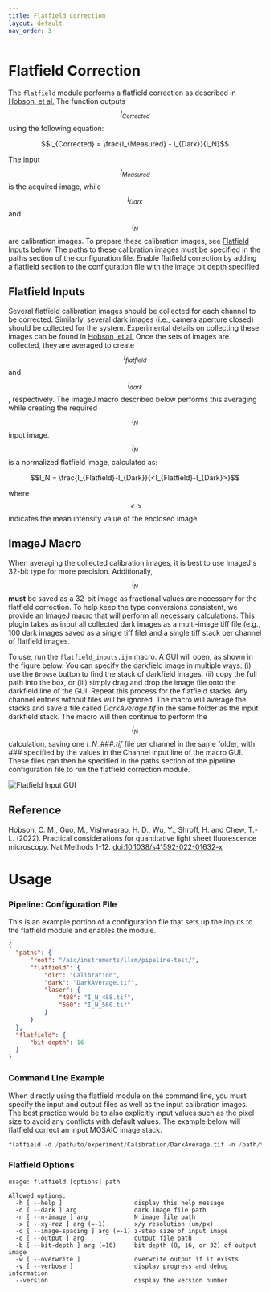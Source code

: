 ```yaml
---
title: Flatfield Correction
layout: default
nav_order: 3
---
```


# Flatfield Correction

The `flatfield` module performs a flatfield correction as described in [Hobson, et al.]((#reference)) The function outputs $$I_{Corrected}$$ using the following equation:

$$I_{Corrected} = \frac{I_{Measured} - I_{Dark}}{I_N}$$

The input $$I_{Measured}$$ is the acquired image, while $$I_{Dark}$$ and $$I_N$$ are calibration images. To prepare these calibration images, see [Flatfield Inputs](#flatfield-inputs) below.  The paths to these calibration images must be specified in the paths section of the configuration file. Enable flatfield correction by adding a flatfield section to the configuration file with the image bit depth specified.

## Flatfield Inputs
Several flatfield calibration images should be collected for each channel to be corrected. Similarly, several dark images (i.e., camera aperture closed) should be collected for the system. Experimental details on collecting these images can be found in [Hobson, et al.]((#reference)) Once the sets of images are collected, they are averaged to create $$I_{flatfield}$$ and $$I_{dark}$$, respectively. The ImageJ macro described below performs this averaging while creating the required $$I_N$$ input image. $$I_N$$ is a normalized flatfield image, calculated as:

$$I_N = \frac{I_{Flatfield}-I_{Dark}}{<I_{Flatfield}-I_{Dark}>}$$

where $$<>$$ indicates the mean intensity value of the enclosed image.

## ImageJ Macro
When averaging the collected calibration images, it is best to use ImageJ's 32-bit type for more precision. Additionally, $$I_N$$ **must** be saved as a 32-bit image as fractional values are necessary for the flatfield correction. To help keep the type conversions consistent, we provide an [ImageJ macro](https://github.com/aicjanelia/LLSM/blob/master/src/imagej/flatfield_inputs.ijm) that will perform all necessary calculations. This plugin takes as input all collected dark images as a multi-image tiff file (e.g., 100 dark images saved as a single tiff file) and a single tiff stack per channel of flatfield images.

To use, run the `flatfield_inputs.ijm` macro. A GUI will open, as shown in the figure below. You can specify the darkfield image in multiple ways: (i) use the `Browse` button to find the stack of darkfield images, (ii) copy the full path into the box, or (iii) simply drag and drop the image file onto the darkfield line of the GUI. Repeat this process for the flatfield stacks. Any channel entries without files will be ignored. The macro will average the stacks and save a file called *DarkAverage.tif* in the same folder as the input darkfield stack. The macro will then continue to perform the $$I_N$$ calculation, saving one *I_N_###.tif* file per channel in the same folder, with *###* specified by the values in the Channel input line of the macro GUI. These files can then be specified in the paths section of the pipeline configuration file to run the flatfield correction module.

![Flatfield Input GUI](./FlatFieldGUI.png)

## Reference
Hobson, C. M., Guo, M., Vishwasrao, H. D., Wu, Y., Shroff, H. and Chew, T.-L. (2022). Practical considerations for quantitative light sheet fluorescence microscopy. Nat Methods 1-12. [doi:10.1038/s41592-022-01632-x](https://doi.org/10.1038/s41592-022-01632-x)


# Usage

### Pipeline: Configuration File
This is an example portion of a configuration file that sets up the inputs to the flatfield module and enables the module.

```json
{
  "paths": {
      "root": "/aic/instruments/llsm/pipeline-test/",
      "flatfield": {
          "dir": "Calibration",
          "dark": "DarkAverage.tif",
          "laser": {
              "488": "I_N_488.tif",
              "560": "I_N_560.tif"
          }
      }
  },
  "flatfield": {
      "bit-depth": 16
  }
}
```

### Command Line Example
When directly using the flatfield module on the command line, you must specify the input and output files as well as the input calibration images. The best practice would be to also explicitly input values such as the pixel size to avoid any conflicts with default values. The example below will flatfield correct an input MOSAIC image stack.
```c
flatfield -d /path/to/experiment/Calibration/DarkAverage.tif -n /path/to/experiment/Calibration/I_N_488.tif -x 0.108 -q 0.21462536238843902 -o /path/to/experiment/flatfield/scan_Cam1_ch0_tile0_t0000_flatfield.tif -b 32 -w /path/to/experiment/scan_CamA_ch0_CAM1_stack0000_488nm_0000000msec_0004732481msecAbs_000x_000y_000z_0000t.tif
```

### Flatfield Options

```text
usage: flatfield [options] path

Allowed options:
  -h [ --help ]                    display this help message
  -d [ --dark ] arg                dark image file path
  -n [ --n-image ] arg             N image file path
  -x [ --xy-rez ] arg (=-1)        x/y resolution (um/px)
  -q [ --image-spacing ] arg (=-1) z-step size of input image
  -o [ --output ] arg              output file path
  -b [ --bit-depth ] arg (=16)     bit depth (8, 16, or 32) of output image
  -w [ --overwrite ]               overwrite output if it exists
  -v [ --verbose ]                 display progress and debug information
  --version                        display the version number
```

